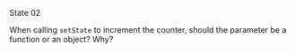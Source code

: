 State 02

When calling `setState` to increment the counter, should the parameter be a function or an object? Why?

<!-- It should be a function. This is because the next value in the counter depends on the current value of the state. -->
